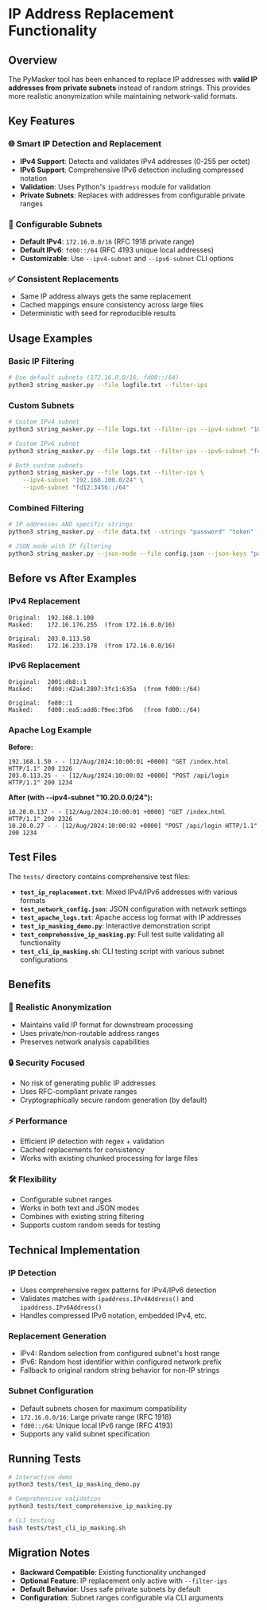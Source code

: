 # IP Address Replacement Functionality

## Overview

The PyMasker tool has been enhanced to replace IP addresses with **valid IP addresses from private subnets** instead of random strings. This provides more realistic anonymization while maintaining network-valid formats.

## Key Features

### 🌐 **Smart IP Detection and Replacement**
- **IPv4 Support**: Detects and validates IPv4 addresses (0-255 per octet)
- **IPv6 Support**: Comprehensive IPv6 detection including compressed notation
- **Validation**: Uses Python's `ipaddress` module for validation
- **Private Subnets**: Replaces with addresses from configurable private ranges

### 🔧 **Configurable Subnets**
- **Default IPv4**: `172.16.0.0/16` (RFC 1918 private range)
- **Default IPv6**: `fd00::/64` (RFC 4193 unique local addresses)
- **Customizable**: Use `--ipv4-subnet` and `--ipv6-subnet` CLI options

### ✅ **Consistent Replacements**
- Same IP address always gets the same replacement
- Cached mappings ensure consistency across large files
- Deterministic with seed for reproducible results

## Usage Examples

### Basic IP Filtering
```bash
# Use default subnets (172.16.0.0/16, fd00::/64)
python3 string_masker.py --file logfile.txt --filter-ips
```

### Custom Subnets
```bash
# Custom IPv4 subnet  
python3 string_masker.py --file logs.txt --filter-ips --ipv4-subnet "10.10.0.0/24"

# Custom IPv6 subnet
python3 string_masker.py --file logs.txt --filter-ips --ipv6-subnet "fc00::/64"

# Both custom subnets
python3 string_masker.py --file logs.txt --filter-ips \
    --ipv4-subnet "192.168.100.0/24" \
    --ipv6-subnet "fd12:3456::/64"
```

### Combined Filtering
```bash
# IP addresses AND specific strings
python3 string_masker.py --file data.txt --strings "password" "token" --filter-ips

# JSON mode with IP filtering
python3 string_masker.py --json-mode --file config.json --json-keys "password" --filter-ips
```

## Before vs After Examples

### IPv4 Replacement
```
Original:  192.168.1.100
Masked:    172.16.176.255  (from 172.16.0.0/16)

Original:  203.0.113.50  
Masked:    172.16.233.178  (from 172.16.0.0/16)
```

### IPv6 Replacement  
```
Original:  2001:db8::1
Masked:    fd00::42a4:2807:3fc1:635a  (from fd00::/64)

Original:  fe80::1
Masked:    fd00::ea5:add6:f9ee:3fb6   (from fd00::/64)
```

### Apache Log Example
**Before:**
```
192.168.1.50 - - [12/Aug/2024:10:00:01 +0000] "GET /index.html HTTP/1.1" 200 2326
203.0.113.25 - - [12/Aug/2024:10:00:02 +0000] "POST /api/login HTTP/1.1" 200 1234  
```

**After (with --ipv4-subnet "10.20.0.0/24"):**
```
10.20.0.137 - - [12/Aug/2024:10:00:01 +0000] "GET /index.html HTTP/1.1" 200 2326
10.20.0.27 - - [12/Aug/2024:10:00:02 +0000] "POST /api/login HTTP/1.1" 200 1234
```

## Test Files

The `tests/` directory contains comprehensive test files:

- **`test_ip_replacement.txt`**: Mixed IPv4/IPv6 addresses with various formats
- **`test_network_config.json`**: JSON configuration with network settings
- **`test_apache_logs.txt`**: Apache access log format with IP addresses
- **`test_ip_masking_demo.py`**: Interactive demonstration script  
- **`test_comprehensive_ip_masking.py`**: Full test suite validating all functionality
- **`test_cli_ip_masking.sh`**: CLI testing script with various subnet configurations

## Benefits

### 🎯 **Realistic Anonymization**
- Maintains valid IP format for downstream processing
- Uses private/non-routable address ranges
- Preserves network analysis capabilities

### 🔒 **Security Focused**  
- No risk of generating public IP addresses
- Uses RFC-compliant private ranges
- Cryptographically secure random generation (by default)

### ⚡ **Performance**
- Efficient IP detection with regex + validation
- Cached replacements for consistency
- Works with existing chunked processing for large files

### 🛠 **Flexibility**
- Configurable subnet ranges
- Works in both text and JSON modes
- Combines with existing string filtering
- Supports custom random seeds for testing

## Technical Implementation

### IP Detection
- Uses comprehensive regex patterns for IPv4/IPv6 detection
- Validates matches with `ipaddress.IPv4Address()` and `ipaddress.IPv6Address()`
- Handles compressed IPv6 notation, embedded IPv4, etc.

### Replacement Generation
- IPv4: Random selection from configured subnet's host range
- IPv6: Random host identifier within configured network prefix  
- Fallback to original random string behavior for non-IP strings

### Subnet Configuration
- Default subnets chosen for maximum compatibility
- `172.16.0.0/16`: Large private range (RFC 1918)
- `fd00::/64`: Unique local IPv6 range (RFC 4193)
- Supports any valid subnet specification

## Running Tests

```bash
# Interactive demo
python3 tests/test_ip_masking_demo.py

# Comprehensive validation
python3 tests/test_comprehensive_ip_masking.py

# CLI testing
bash tests/test_cli_ip_masking.sh
```

## Migration Notes

- **Backward Compatible**: Existing functionality unchanged
- **Optional Feature**: IP replacement only active with `--filter-ips`
- **Default Behavior**: Uses safe private subnets by default
- **Configuration**: Subnet ranges configurable via CLI arguments
